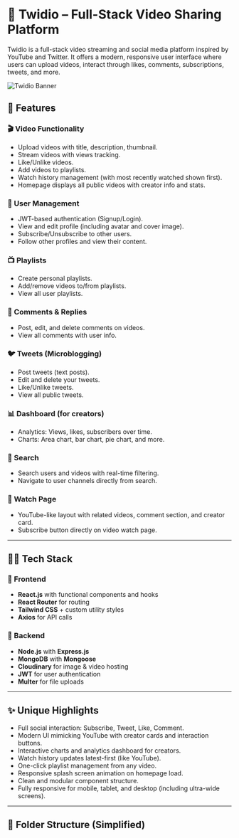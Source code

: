 # 🎥 Twidio – Full-Stack Video Sharing Platform

Twidio is a full-stack video streaming and social media platform inspired by YouTube and Twitter. It offers a modern, responsive user interface where users can upload videos, interact through likes, comments, subscriptions, tweets, and more.

![Twidio Banner](https://via.placeholder.com/1200x400?text=Twidio+Showcase)

## 🚀 Features

### 🎬 Video Functionality
- Upload videos with title, description, thumbnail.
- Stream videos with views tracking.
- Like/Unlike videos.
- Add videos to playlists.
- Watch history management (with most recently watched shown first).
- Homepage displays all public videos with creator info and stats.

### 👤 User Management
- JWT-based authentication (Signup/Login).
- View and edit profile (including avatar and cover image).
- Subscribe/Unsubscribe to other users.
- Follow other profiles and view their content.

### 📺 Playlists
- Create personal playlists.
- Add/remove videos to/from playlists.
- View all user playlists.

### 💬 Comments & Replies
- Post, edit, and delete comments on videos.
- View all comments with user info.

### 🐦 Tweets (Microblogging)
- Post tweets (text posts).
- Edit and delete your tweets.
- Like/Unlike tweets.
- View all public tweets.

### 📊 Dashboard (for creators)
- Analytics: Views, likes, subscribers over time.
- Charts: Area chart, bar chart, pie chart, and more.

### 🔎 Search
- Search users and videos with real-time filtering.
- Navigate to user channels directly from search.

### 🎥 Watch Page
- YouTube-like layout with related videos, comment section, and creator card.
- Subscribe button directly on video watch page.

---

## 🧑‍💻 Tech Stack

### 🔹 Frontend
- **React.js** with functional components and hooks
- **React Router** for routing
- **Tailwind CSS** + custom utility styles
- **Axios** for API calls

### 🔹 Backend
- **Node.js** with **Express.js**
- **MongoDB** with **Mongoose**
- **Cloudinary** for image & video hosting
- **JWT** for user authentication
- **Multer** for file uploads

---

## ✨ Unique Highlights

- Full social interaction: Subscribe, Tweet, Like, Comment.
- Modern UI mimicking YouTube with creator cards and interaction buttons.
- Interactive charts and analytics dashboard for creators.
- Watch history updates latest-first (like YouTube).
- One-click playlist management from any video.
- Responsive splash screen animation on homepage load.
- Clean and modular component structure.
- Fully responsive for mobile, tablet, and desktop (including ultra-wide screens).

---

## 📁 Folder Structure (Simplified)
